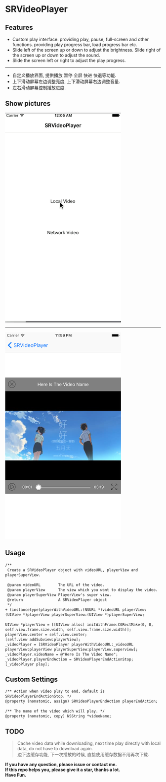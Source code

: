 # SRVideoPlayer

## Features

* Custom play interface. providing play, pause, full-screen and other functions. providing play progress bar, load progress bar etc.
* Slide left of the screen up or down to adjust the brightness. Slide right of the screen up or down to adjust the sound.
* Slide the screen left or right to adjust the play progress.

***

* 自定义播放界面, 提供播放 暂停 全屏 快进 快退等功能.
* 上下滑动屏幕左边调整亮度, 上下滑动屏幕右边调整音量.
* 左右滑动屏幕控制播放进度.

## Show pictures

![image](./show.gif)   

***

![image](./show.png)

## Usage

````objc
/**
 Create a SRVideoPlayer object with videoURL, playerView and playerSuperView.

 @param videoURL        The URL of the video.
 @param playerView      The view which you want to display the video.
 @param playerSuperView PlayerView's super view.
 @return                A SRVideoPlayer object
 */
+ (instancetype)playerWithVideoURL:(NSURL *)videoURL playerView:(UIView *)playerView playerSuperView:(UIView *)playerSuperView;

UIView *playerView = [[UIView alloc] initWithFrame:CGRectMake(0, 0, self.view.frame.size.width, self.view.frame.size.width)];
playerView.center = self.view.center;
[self.view addSubview:playerView];
_videoPlayer = [SRVideoPlayer playerWithVideoURL:_videoURL playerView:playerView playerSuperView:playerView.superview];
_videoPlayer.videoName = @"Here Is The Video Name";
_videoPlayer.playerEndAction = SRVideoPlayerEndActionStop;
[_videoPlayer play];

````

## Custom Settings

````objc
/** Action when video play to end, default is SRVideoPlayerEndActionStop. */
@property (nonatomic, assign) SRVideoPlayerEndAction playerEndAction;

/** The name of the video which will play. */
@property (nonatomic, copy) NSString *videoName;
````

## TODO

> Cache video data while downloading, next time play directly with local data, do not have to download again.   
> 边下边缓存功能, 下一次播放的时候, 直接使用缓存数据不用再次下载.

**If you have any question, please issue or contact me.**   
**If this repo helps you, please give it a star, thanks a lot.**  
**Have Fun.**